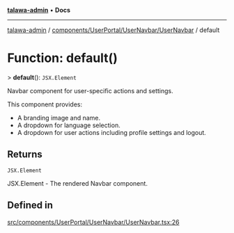 [**talawa-admin**](../../../../../README.md) • **Docs**

***

[talawa-admin](../../../../../modules.md) / [components/UserPortal/UserNavbar/UserNavbar](../README.md) / default

# Function: default()

\> **default**(): `JSX.Element`

Navbar component for user-specific actions and settings.

This component provides:
- A branding image and name.
- A dropdown for language selection.
- A dropdown for user actions including profile settings and logout.

## Returns

`JSX.Element`

JSX.Element - The rendered Navbar component.

## Defined in

[src/components/UserPortal/UserNavbar/UserNavbar.tsx:26](https://github.com/PalisadoesFoundation/talawa-admin/blob/7a991b3aa824070bd53d6367f1ce7f072321af88/src/components/UserPortal/UserNavbar/UserNavbar.tsx#L26)
